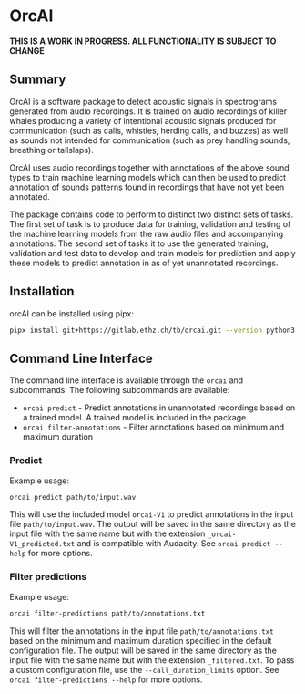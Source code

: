 
# OrcAI

**THIS IS A WORK IN PROGRESS. ALL FUNCTIONALITY IS SUBJECT TO CHANGE**

## Summary

OrcAI is a software package to detect acoustic signals in spectrograms generated from audio recordings. It is trained on audio recordings of killer whales producing a variety of intentional acoustic signals produced for communication (such as calls, whistles, herding calls, and buzzes) as well as sounds not intended for communication (such as prey handling sounds, breathing or tailslaps).

OrcAI uses audio recordings together with annotations of the above sound types to train machine learning models which can then be used to predict annotation of sounds patterns found in recordings that have not yet been annotated.

The package contains code to perform to distinct two distinct sets of tasks. The first set of task is to produce data for training, validation and testing of the machine learning models from the raw audio files and accompanying annotations. The second set of tasks it to use the generated training, validation and test data to develop and train models for prediction and apply these models to predict annotation in as of yet unannotated recordings.

## Installation

orcAI can be installed using pipx:

```bash
pipx install git+https://gitlab.ethz.ch/tb/orcai.git --version python3.11
```

## Command Line Interface

The command line interface is available through the `orcai` and subcommands. The following subcommands are available:

- `orcai predict` - Predict annotations in unannotated recordings based on a trained model. A trained model is included in the package.
- `orcai filter-annotations` - Filter annotations based on minimum and maximum duration

### Predict

Example usage:

```bash
orcai predict path/to/input.wav
```

This will use the included model `orcai-V1` to predict annotations in the input file `path/to/input.wav`. The output will be saved in the same directory as the input file with the same name but with the extension `_orcai-V1_predicted.txt` and is compatible with Audacity.
See `orcai predict --help` for more options.

### Filter predictions

Example usage:

```bash
orcai filter-predictions path/to/annotations.txt
```

This will filter the annotations in the input file `path/to/annotations.txt` based on the minimum and maximum duration specified in the default configuration file. The output will be saved in the same directory as the input file with the same name but with the extension `_filtered.txt`. To pass a custom configuration file, use the `--call_duration_limits` option.
See `orcai filter-predictions --help` for more options.
